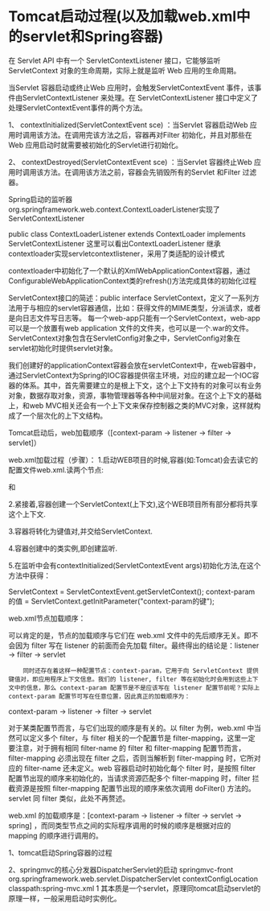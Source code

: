 

# Tomcat启动过程(以及加载web.xml中的servlet和Spring容器)

在 Servlet API 中有一个 ServletContextListener 接口，它能够监听 ServletContext 对象的生命周期，实际上就是监听 Web 应用的生命周期。

当Servlet 容器启动或终止Web 应用时，会触发ServletContextEvent 事件，该事件由ServletContextListener 来处理。在 ServletContextListener 接口中定义了处理ServletContextEvent事件的两个方法。

1、  contextInitialized(ServletContextEvent sce) ：当Servlet 容器启动Web 应用时调用该方法。在调用完该方法之后，容器再对Filter 初始化，并且对那些在Web 应用启动时就需要被初始化的Servlet进行初始化。

2、  contextDestroyed(ServletContextEvent sce) ：当Servlet 容器终止Web 应用时调用该方法。在调用该方法之前，容器会先销毁所有的Servlet 和Filter 过滤器。

 Spring启动的监听器org.springframework.web.context.ContextLoaderListener实现了ServletContextListener

public class ContextLoaderListener extends ContextLoader implements ServletContextListener
这里可以看出ContextLoaderListener 继承contextloader实现servletcontextlistener，采用了类适配的设计模式

contextloader中初始化了一个默认的XmlWebApplicationContext容器，通过ConfigurableWebApplicationContext类的refresh()方法完成具体的初始化过程

ServletContext接口的简述：public interface ServletContext，定义了一系列方法用于与相应的servlet容器通信，比如：获得文件的MIME类型，分派请求，或者是向日志文件写日志等。 每一个web-app只能有一个ServletContext，web-app可以是一个放置有web application 文件的文件夹，也可以是一个.war的文件。ServletContext对象包含在ServletConfig对象之中，ServletConfig对象在servlet初始化时提供servlet对象。

我们创建好的applicationContext容器会放在servletContext中，在web容器中，通过ServletContext为Spring的IOC容器提供宿主环境，对应的建立起一个IOC容器的体系。其中，首先需要建立的是根上下文，这个上下文持有的对象可以有业务对象，数据存取对象，资源，事物管理器等各种中间层对象。在这个上下文的基础上，和web MVC相关还会有一个上下文来保存控制器之类的MVC对象，这样就构成了一个层次化的上下文结构。



Tomcat启动后，web加载顺序（[context-param -> listener -> filter -> servlet]）


 web.xml加载过程（步骤）：
1.启动WEB项目的时候,容器(如:Tomcat)会去读它的配置文件web.xml.读两个节点:

   <listener></listener> 和 <context-param></context-param>

2.紧接着,容器创建一个ServletContext(上下文),这个WEB项目所有部分都将共享这个上下文.

3.容器将<context-param></context-param>转化为键值对,并交给ServletContext.

4.容器创建<listener></listener>中的类实例,即创建监听.

5.在监听中会有contextInitialized(ServletContextEvent args)初始化方法,在这个方法中获得：

ServletContext = ServletContextEvent.getServletContext();
                   context-param的值 = ServletContext.getInitParameter("context-param的键");


web.xml节点加载顺序：

可以肯定的是，节点的加载顺序与它们在 web.xml 文件中的先后顺序无关。即不会因为 filter 写在 listener 的前面而会先加载 filter。最终得出的结论是：listener -> filter -> servlet

        同时还存在着这样一种配置节点：context-param，它用于向 ServletContext 提供键值对，即应用程序上下文信息。我们的 listener, filter 等在初始化时会用到这些上下文中的信息，那么 context-param 配置节是不是应该写在 listener 配置节前呢？实际上 context-param 配置节可写在任意位置，因此真正的加载顺序为：

context-param -> listener -> filter -> servlet

对于某类配置节而言，与它们出现的顺序是有关的。以 filter 为例，web.xml 中当然可以定义多个 filter，与 filter 相关的一个配置节是 filter-mapping，这里一定要注意，对于拥有相同 filter-name 的 filter 和 filter-mapping 配置节而言，filter-mapping 必须出现在 filter 之后，否则当解析到 filter-mapping 时，它所对应的 filter-name 还未定义。web 容器启动时初始化每个 filter 时，是按照 filter 配置节出现的顺序来初始化的，当请求资源匹配多个 filter-mapping 时，filter 拦截资源是按照 filter-mapping 配置节出现的顺序来依次调用 doFilter() 方法的。
servlet 同 filter 类似，此处不再赘述。



web.xml 的加载顺序是：[context-param -> listener -> filter -> servlet -> spring] ，而同类型节点之间的实际程序调用的时候的顺序是根据对应的 mapping 的顺序进行调用的。


1、tomcat启动Spring容器的过程




2、springmvc的核心分发器DispatcherServlet的启动
<servlet>
          <servlet-name>springmvc-front</servlet-name>
          <servlet-class>org.springframework.web.servlet.DispatcherServlet</servlet-class>
          <init-param>
               <param-name>contextConfigLocation</param-name>
               <param-value>classpath:spring-mvc.xml</param-value>
          </init-param>
          <load-on-startup>1</load-on-startup>
     </servlet>
其本质是一个servlet，原理同tomcat启动servlet的原理一样，一般采用启动时实例化。
